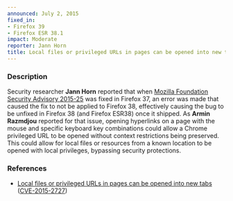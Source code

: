 ```yaml
---
announced: July 2, 2015
fixed_in:
- Firefox 39
- Firefox ESR 38.1
impact: Moderate
reporter: Jann Horn
title: Local files or privileged URLs in pages can be opened into new tabs
---
```


<h3>Description</h3>

<p>Security researcher <strong>Jann Horn</strong> reported that when <a
href="https://www.mozilla.org/security/advisories/mfsa2015-25/">Mozilla
Foundation Security Advisory 2015-25</a> was fixed in Firefox 37, an error was
made that caused the fix to not be applied to Firefox 38, effectively causing
the bug to be unfixed in Firefox 38 (and Firefox ESR38) once it shipped. As
<strong>Armin Razmdjou</strong> reported for that issue, opening hyperlinks on a
page with the mouse and specific keyboard key combinations could allow a Chrome
privileged URL to be opened without context restrictions being preserved. This
could allow for local files or resources from a known location to be opened with
local privileges, bypassing security protections. 
</p>

<h3>References</h3>

<ul>
  <li><a href="https://bugzilla.mozilla.org/show_bug.cgi?id=1163422">
       Local files or privileged URLs in pages can be opened into new tabs</a>
(<a href="http://cve.mitre.org/cgi-bin/cvename.cgi?name=CVE-2015-2727"
class="ex-ref">CVE-2015-2727</a>)</li>
</ul>



